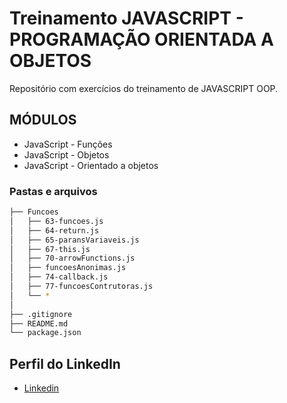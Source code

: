 # Treinamento JAVASCRIPT - PROGRAMAÇÃO ORIENTADA A OBJETOS

Repositório com exercícios do treinamento de JAVASCRIPT OOP.

## MÓDULOS

* JavaScript - Funções
* JavaScript - Objetos
* JavaScript - Orientado a objetos

### Pastas e arquivos

```sh
├── Funcoes
│   ├── 63-funcoes.js
│   ├── 64-return.js
│   ├── 65-paransVariaveis.js
│   ├── 67-this.js
│   ├── 70-arrowFunctions.js
│   ├── funcoesAnonimas.js
│   ├── 74-callback.js
│   ├── 77-funcoesContrutoras.js
│   └── *
│  
├── .gitignore
├── README.md
└── package.json
```

## Perfil do LinkedIn 

* [Linkedin](https://www.linkedin.com/in/daniel-silva-852306ab/)